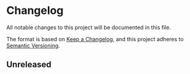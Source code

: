 # Changelog

All notable changes to this project will be documented in this file.

The format is based on [Keep a Changelog][1], and this project adheres
to [Semantic Versioning][2].

## Unreleased

[1]: https://keepachangelog.com/en/1.0.0/
[2]: https://semver.org/spec/v2.0.0.html
